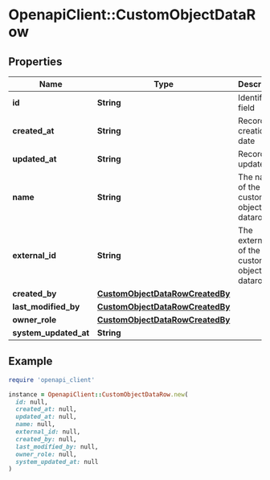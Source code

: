 # OpenapiClient::CustomObjectDataRow

## Properties

| Name | Type | Description | Notes |
| ---- | ---- | ----------- | ----- |
| **id** | **String** | Identifier field |  |
| **created_at** | **String** | Record creation date |  |
| **updated_at** | **String** | Record update date |  |
| **name** | **String** | The name of the custom object datarow |  |
| **external_id** | **String** | The external id of the custom object datarow | [optional] |
| **created_by** | [**CustomObjectDataRowCreatedBy**](CustomObjectDataRowCreatedBy.md) |  | [optional] |
| **last_modified_by** | [**CustomObjectDataRowCreatedBy**](CustomObjectDataRowCreatedBy.md) |  | [optional] |
| **owner_role** | [**CustomObjectDataRowCreatedBy**](CustomObjectDataRowCreatedBy.md) |  | [optional] |
| **system_updated_at** | **String** |  | [optional] |

## Example

```ruby
require 'openapi_client'

instance = OpenapiClient::CustomObjectDataRow.new(
  id: null,
  created_at: null,
  updated_at: null,
  name: null,
  external_id: null,
  created_by: null,
  last_modified_by: null,
  owner_role: null,
  system_updated_at: null
)
```

